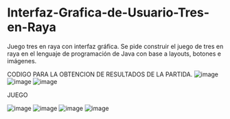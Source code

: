 # Interfaz-Grafica-de-Usuario-Tres-en-Raya
Juego tres en raya con interfaz gráfica.
Se pide construir el juego de tres en raya en el lenguaje de programación de Java con base a layouts, botones e imágenes.

CODIGO PARA LA OBTENCION DE RESULTADOS DE LA PARTIDA.
![image](https://user-images.githubusercontent.com/49033685/57348756-e1090b00-711c-11e9-947d-94fb52d910fe.png)
![image](https://user-images.githubusercontent.com/49033685/57348833-4a891980-711d-11e9-92f4-1c49732395af.png)
![image](https://user-images.githubusercontent.com/49033685/57348850-67bde800-711d-11e9-8773-4e68ad66e4b1.png)

JUEGO

![image](https://user-images.githubusercontent.com/49033685/57348878-891ed400-711d-11e9-8cb3-7e0e53342278.png)
![image](https://user-images.githubusercontent.com/49033685/57348894-9471ff80-711d-11e9-96e7-7ec021e394f2.png)
![image](https://user-images.githubusercontent.com/49033685/57348918-ad7ab080-711d-11e9-9847-989d93192bff.png)
![image](https://user-images.githubusercontent.com/49033685/57348950-cb481580-711d-11e9-95dd-453f880d067f.png)
